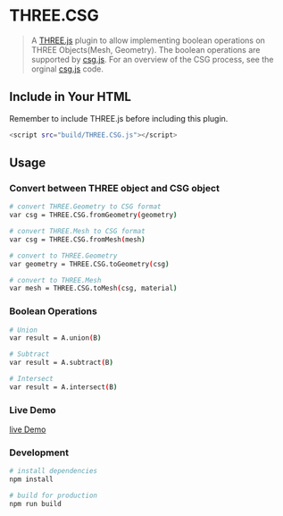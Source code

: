 # THREE.CSG
> A [THREE.js](http://threejs.org/) plugin to allow implementing boolean operations on THREE Objects(Mesh, Geometry). The boolean operations are supported by [csg.js](http://threejs.org/). For an overview of the CSG process, see the orginal [csg.js](https://evanw.github.io/csg.js/) code.

## Include in Your HTML
Remember to include THREE.js before including this plugin.
``` bash
<script src="build/THREE.CSG.js"></script>
```


## Usage

### Convert between THREE object and CSG object
``` bash
# convert THREE.Geometry to CSG format
var csg = THREE.CSG.fromGeometry(geometry)

# convert THREE.Mesh to CSG format
var csg = THREE.CSG.fromMesh(mesh)

# convert to THREE.Geometry
var geometry = THREE.CSG.toGeometry(csg)

# convert to THREE.Mesh
var mesh = THREE.CSG.toMesh(csg, material)
```

### Boolean Operations
``` bash
# Union
var result = A.union(B)

# Subtract
var result = A.subtract(B)

# Intersect
var result = A.intersect(B)
```

### Live Demo
[live Demo](http://stannnn.github.io/ThreeCSG/)

### Development
``` bash
# install dependencies
npm install

# build for production
npm run build
```